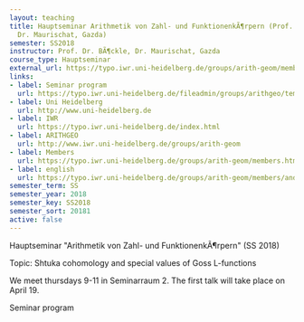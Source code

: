 ```yaml
---
layout: teaching
title: Hauptseminar Arithmetik von Zahl- und FunktionenkÃ¶rpern (Prof. Dr. BÃ¶ckle,
  Dr. Maurischat, Gazda)
semester: SS2018
instructor: Prof. Dr. BÃ¶ckle, Dr. Maurischat, Gazda
course_type: Hauptseminar
external_url: https://typo.iwr.uni-heidelberg.de/groups/arith-geom/members/andreas-maurischat/hauptseminar-ss2018.html
links:
- label: Seminar program
  url: https://typo.iwr.uni-heidelberg.de/fileadmin/groups/arithgeo/templates/data/Hauptseminare/oberseminar-ss2018.pdf
- label: Uni Heidelberg
  url: http://www.uni-heidelberg.de
- label: IWR
  url: https://typo.iwr.uni-heidelberg.de/index.html
- label: ARITHGEO
  url: http://www.iwr.uni-heidelberg.de/groups/arith-geom
- label: Members
  url: https://typo.iwr.uni-heidelberg.de/groups/arith-geom/members.html
- label: english
  url: https://typo.iwr.uni-heidelberg.de/groups/arith-geom/members/andreas-maurischat/hauptseminar-ss2018.html
semester_term: SS
semester_year: 2018
semester_key: SS2018
semester_sort: 20181
active: false
---
```

Hauptseminar "Arithmetik von Zahl- und FunktionenkÃ¶rpern" (SS 2018)

Topic: Shtuka cohomology and special values of Goss L-functions

We meet thursdays 9-11 in Seminarraum 2. The first talk will take place on April 19.

Seminar program
